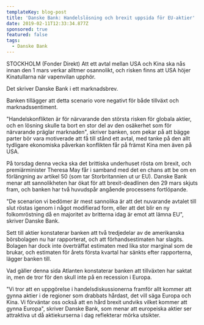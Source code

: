 ```yaml
---
templateKey: blog-post
title: 'Danske Bank: Handelslösning och brexit uppsida för EU-aktier'
date: 2019-02-11T12:33:34.877Z
sponsored: true
featured: false
tags:
  - Danske Bank
---
```

STOCKHOLM (Fonder Direkt) Att ett avtal mellan USA och Kina ska nås innan den 1 mars verkar alltmer osannolikt, och risken finns att USA höjer Kinatullarna när vapenvilan upphör.



Det skriver Danske Bank i ett marknadsbrev.



Banken tillägger att detta scenario vore negativt för både tillväxt och marknadssentiment.



"Handelskonflikten är för närvarande den största risken för globala aktier, och en lösning skulle ta bort en stor del av den osäkerhet som för närvarande präglar marknaden", skriver banken, som pekar på att bägge parter bör vara motiverade att få till stånd ett avtal, med tanke på den allt tydligare ekonomiska påverkan konflikten får på främst Kina men även på USA.



På torsdag denna vecka ska det brittiska underhuset rösta om brexit, och premiärminister Theresa May får i samband med det en chans att be om en förlängning av artikel 50 (som tar Storbritannien ut ur EU). Danske Bank menar att sannolikheten har ökat för att brexit-deadlinen den 29 mars skjuts fram, och banken har två huvudspår angående processens fortlöpande.



"De scenarion vi bedömer är mest sannolika är att det nuvarande avtalet till slut röstas igenom i något modifierad form, eller att det blir en ny folkomröstning då en majoritet av britterna idag är emot att lämna EU", skriver Danske Bank.



Sett till aktier konstaterar banken att två tredjedelar av de amerikanska börsbolagen nu har rapporterat, och att förhandsestimaten har slagits. Bolagen har dock inte överträffat estimaten med lika stor marginal som de brukar, och estimaten för årets första kvartal har sänkts efter rapporterna, lägger banken till.



Vad gäller denna sida Atlanten konstaterar banken att tillväxten har saktat in, men de tror för den skull inte på en recession i Europa.



"Vi tror att en uppgörelse i handelsdiskussionerna framför allt kommer att gynna aktier i de regioner som drabbats hårdast, det vill säga Europa och Kina. Vi förväntar oss också att en hård brexit undviks vilket kommer att gynna Europa", skriver Danske Bank, som menar att europeiska aktier ser attraktiva ut då aktiekurserna i dag reflekterar mörka utsikter.
